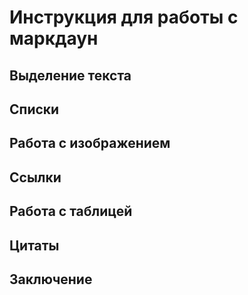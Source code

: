 # Инструкция для работы с маркдаун

## Выделение текста

## Списки

##  Работа с изображением

## Ссылки

## Работа с таблицей

## Цитаты

## Заключение